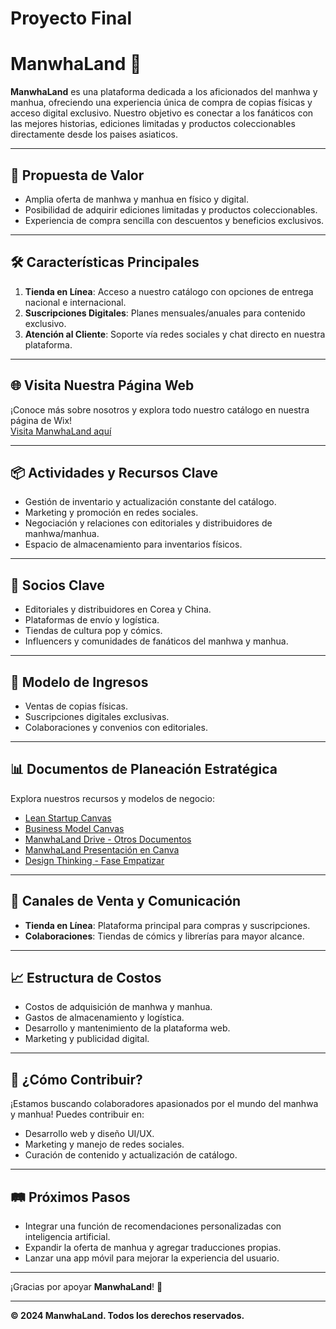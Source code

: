 # Proyecto Final
# ManwhaLand 🌟  
**ManwhaLand** es una plataforma dedicada a los aficionados del manhwa y manhua, ofreciendo una experiencia única de compra de copias físicas y acceso digital exclusivo. Nuestro objetivo es conectar a los fanáticos con las mejores historias, ediciones limitadas y productos coleccionables directamente desde los paises asiaticos.  

---

## 🎯 **Propuesta de Valor**  
- Amplia oferta de manhwa y manhua en físico y digital.  
- Posibilidad de adquirir ediciones limitadas y productos coleccionables.   
- Experiencia de compra sencilla con descuentos y beneficios exclusivos.  

---

## 🛠️ **Características Principales**  
1. **Tienda en Línea**: Acceso a nuestro catálogo con opciones de entrega nacional e internacional.  
2. **Suscripciones Digitales**: Planes mensuales/anuales para contenido exclusivo.   
3. **Atención al Cliente**: Soporte vía redes sociales y chat directo en nuestra plataforma.  

---

## 🌐 **Visita Nuestra Página Web**  
¡Conoce más sobre nosotros y explora todo nuestro catálogo en nuestra página de Wix!  
[Visita ManwhaLand aquí](https://lyzjimenezmathews.wixsite.com/manwhaland)  

---

## 📦 **Actividades y Recursos Clave**  
- Gestión de inventario y actualización constante del catálogo.  
- Marketing y promoción en redes sociales.  
- Negociación y relaciones con editoriales y distribuidores de manhwa/manhua.  
- Espacio de almacenamiento para inventarios físicos.  

---

## 🤝 **Socios Clave**  
- Editoriales y distribuidores en Corea y China.  
- Plataformas de envío y logística.  
- Tiendas de cultura pop y cómics.  
- Influencers y comunidades de fanáticos del manhwa y manhua.  

---

## 💸 **Modelo de Ingresos**  
- Ventas de copias físicas.  
- Suscripciones digitales exclusivas.  
- Colaboraciones y convenios con editoriales.  

---

## 📊 **Documentos de Planeación Estratégica**  
Explora nuestros recursos y modelos de negocio:  
- [Lean Startup Canvas](https://drive.google.com/file/d/1OPKx8AmLpMz98wcmTaKZeXKUoXqeQO9b/view?usp=share_link)  
- [Business Model Canvas](https://drive.google.com/file/d/1ZdyWXScHmHos__w7UPPvsIPFjwHxGbAj/view?usp=sharing)  
- [ManwhaLand Drive - Otros Documentos](https://drive.google.com/drive/folders/1wlP8pkQrkJlbAEBmzBIySXTc8AMkjuIZ?usp=sharing)  
- [ManwhaLand Presentación en Canva](https://www.canva.com/design/DAGXob9-ZOU/VjTbQ4IVlnj3Z0JAfJQHsA/edit?utm_content=DAGXob9-ZOU&utm_campaign=designshare&utm_medium=link2&utm_source=sharebutton)
- [Design Thinking - Fase Empatizar](https://drive.google.com/file/d/18KFKgWFUXuh3zusm-NzmPImUUOe_5Ami/view?usp=sharing)


---


## 🚀 **Canales de Venta y Comunicación**  
- **Tienda en Línea**: Plataforma principal para compras y suscripciones.  
- **Colaboraciones**: Tiendas de cómics y librerías para mayor alcance.  

---

## 📈 **Estructura de Costos**  
- Costos de adquisición de manhwa y manhua.  
- Gastos de almacenamiento y logística.  
- Desarrollo y mantenimiento de la plataforma web.  
- Marketing y publicidad digital.  

---

## 🧩 **¿Cómo Contribuir?**  
¡Estamos buscando colaboradores apasionados por el mundo del manhwa y manhua! Puedes contribuir en:  
- Desarrollo web y diseño UI/UX.  
- Marketing y manejo de redes sociales.  
- Curación de contenido y actualización de catálogo.  


---

## 🛤️ **Próximos Pasos**  
- Integrar una función de recomendaciones personalizadas con inteligencia artificial.  
- Expandir la oferta de manhua y agregar traducciones propias.  
- Lanzar una app móvil para mejorar la experiencia del usuario.  

---

¡Gracias por apoyar **ManwhaLand**! 💖  

---
**© 2024 ManwhaLand. Todos los derechos reservados.**
